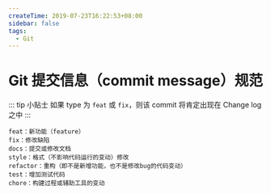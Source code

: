 ```yaml
---
createTime: 2019-07-23T16:22:53+08:00
sidebar: false
tags:
  - Git
---
```


# Git 提交信息（commit message）规范

<ArticleMeta />

::: tip 小贴士
如果 type 为 `feat` 或 `fix`，则该 commit 将肯定出现在 Change log 之中
:::

```
feat：新功能（feature）
fix：修改缺陷
docs：提交或修改文档
style：格式（不影响代码运行的变动）修改
refactor：重构（即不是新增功能，也不是修改bug的代码变动）
test：增加测试代码
chore：构建过程或辅助工具的变动
```
